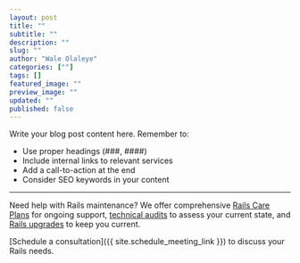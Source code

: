```yaml
---
layout: post
title: ""
subtitle: ""
description: ""
slug: ""
author: "Wale Olaleye"
categories: [""]
tags: []
featured_image: ""
preview_image: ""
updated: ""
published: false
---
```


<!-- Post content goes here -->

Write your blog post content here. Remember to:
- Use proper headings (###, ####)
- Include internal links to relevant services
- Add a call-to-action at the end
- Consider SEO keywords in your content

---

Need help with Rails maintenance? We offer comprehensive [Rails Care Plans](/services/rails_care_plan/) for ongoing support, [technical audits](/services/rails_tech_audit/) to assess your current state, and [Rails upgrades](/services/rails_upgrade_express/) to keep you current.

[Schedule a consultation]({{ site.schedule_meeting_link }}) to discuss your Rails needs.